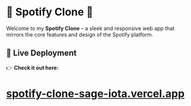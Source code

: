 # 🎵 Spotify Clone 🎵

Welcome to my **Spotify Clone** – a sleek and responsive web app that mirrors the core features and design of the Spotify platform.

## 🚀 Live Deployment

👉 **Check it out here:**  
# [spotify-clone-sage-iota.vercel.app](https://spotify-clone-sage-iota.vercel.app)




